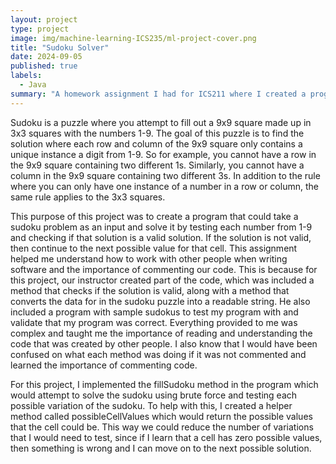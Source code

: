 ```yaml
---
layout: project
type: project
image: img/machine-learning-ICS235/ml-project-cover.png
title: "Sudoku Solver"
date: 2024-09-05
published: true
labels:
  - Java
summary: "A homework assignment I had for ICS211 where I created a program to solve sudoku problems."
---
```


Sudoku is a puzzle where you attempt to fill out a 9x9 square made up in 3x3 squares with the numbers 1-9. The goal of this puzzle is to find the solution where each row and column of the 9x9 square only contains a unique instance a digit from 1-9. So for example, you cannot have a row in the 9x9 square containing two different 1s. Similarly, you cannot have a column in the 9x9 square containing two different 3s. In addition to the rule where you can only have one instance of a number in a row or column, the same rule applies to the 3x3 squares. 
<img of sudoku>

This purpose of this project was to create a program that could take a sudoku problem as an input and solve it by testing each number from 1-9 and checking if that solution is a valid solution. If the solution is not valid, then continue to the next possible value for that cell. This assignment helped me understand how to work with other people when writing software and the importance of commenting our code. This is because for this project, our instructor created part of the code, which was included a method that checks if the solution is valid, along with a method that converts the data for in the sudoku puzzle into a readable string. He also included a program with sample sudokus to test my program with and validate that my program was correct. Everything provided to me was complex and taught me the importance of reading and understanding the code that was created by other people. I also know that I would have been confused on what each method was doing if it was not commented and learned the importance of commenting code.

For this project, I implemented the fillSudoku method in the program which would attempt to solve the sudoku using brute force and testing each possible variation of the sudoku. To help with this, I created a helper method called possibleCellValues which would return the possible values that the cell could be. This way we could reduce the number of variations that I would need to test, since if I learn that a cell has zero possible values, then something is wrong and I can move on to the next possible solution.

<link to proj>
